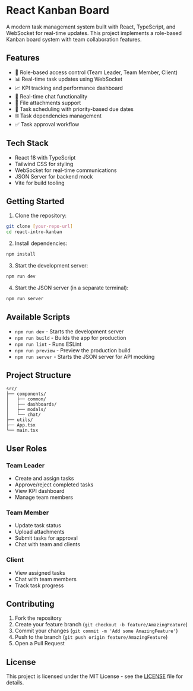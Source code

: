# React Kanban Board

A modern task management system built with React, TypeScript, and WebSocket for real-time updates. This project implements a role-based Kanban board system with team collaboration features.

## Features

- 🔐 Role-based access control (Team Leader, Team Member, Client)
- 📊 Real-time task updates using WebSocket
- 📈 KPI tracking and performance dashboard
- 💬 Real-time chat functionality
- 📎 File attachments support
- 📅 Task scheduling with priority-based due dates
- ⛓️ Task dependencies management
- ✅ Task approval workflow

## Tech Stack

- React 18 with TypeScript
- Tailwind CSS for styling
- WebSocket for real-time communications
- JSON Server for backend mock
- Vite for build tooling

## Getting Started

1. Clone the repository:

```bash
git clone [your-repo-url]
cd react-intro-kanban
```

2. Install dependencies:

```bash
npm install
```

3. Start the development server:

```bash
npm run dev
```

4. Start the JSON server (in a separate terminal):

```bash
npm run server
```

## Available Scripts

- `npm run dev` - Starts the development server
- `npm run build` - Builds the app for production
- `npm run lint` - Runs ESLint
- `npm run preview` - Preview the production build
- `npm run server` - Starts the JSON server for API mocking

## Project Structure

```
src/
├── components/
│   ├── common/
│   ├── dashboards/
│   ├── modals/
│   └── chat/
├── utils/
├── App.tsx
└── main.tsx
```

## User Roles

### Team Leader
- Create and assign tasks
- Approve/reject completed tasks
- View KPI dashboard
- Manage team members

### Team Member
- Update task status
- Upload attachments
- Submit tasks for approval
- Chat with team and clients

### Client
- View assigned tasks
- Chat with team members
- Track task progress

## Contributing

1. Fork the repository
2. Create your feature branch (`git checkout -b feature/AmazingFeature`)
3. Commit your changes (`git commit -m 'Add some AmazingFeature'`)
4. Push to the branch (`git push origin feature/AmazingFeature`)
5. Open a Pull Request

## License

This project is licensed under the MIT License - see the [LICENSE](LICENSE) file for details.